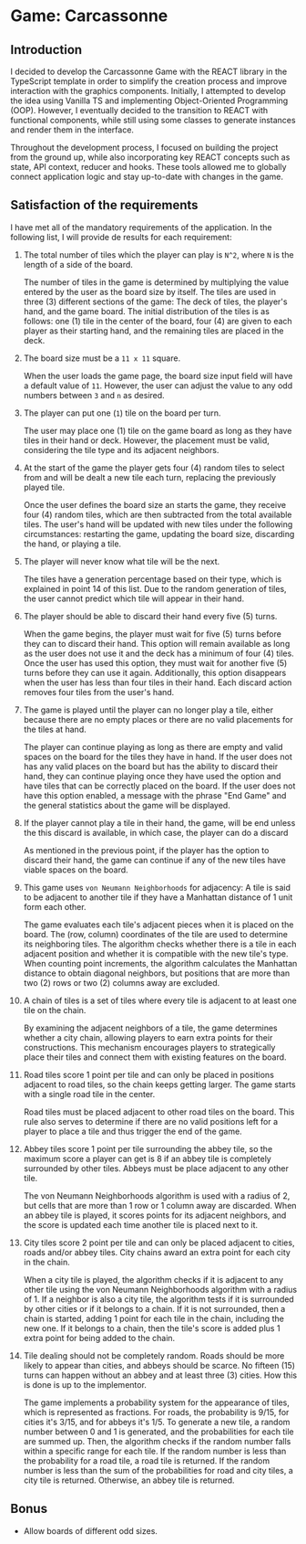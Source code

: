 # Game: Carcassonne

## Introduction

I decided to develop the Carcassonne Game with the REACT library in the TypeScript template in order to simplify the creation process and improve interaction with the graphics components. Initially, I attempted to develop the idea using Vanilla TS and implementing Object-Oriented Programming (OOP). However, I eventually decided to the transition to REACT with functional components, while still using some classes to generate instances and render them in the interface.

Throughout the development process, I focused on building the project from the ground up, while also incorporating key REACT concepts such as state, API context, reducer and hooks. These tools allowed me to globally connect application logic and stay up-to-date with changes in the game.

## Satisfaction of the requirements

I have met all of the mandatory requirements of the application. In the following list, I will provide de results for each requirement:

1. The total number of tiles which the player can play is `N^2`, where `N` is the length of a side of the board.

   The number of tiles in the game is determined by multiplying the value entered by the user as the board size by itself. The tiles are used in three (3) different sections of the game: The deck of tiles, the player's hand, and the game board. The initial distribution of the tiles is as follows: one (1) tile in the center of the board, four (4) are given to each player as their starting hand, and the remaining tiles are placed in the deck.

2. The board size must be a `11 x 11` square.

   When the user loads the game page, the board size input field will have a default value of `11`. However, the user can adjust the value to any odd numbers between `3` and `n` as desired.

3. The player can put one (`1`) tile on the board per turn.

   The user may place one (1) tile on the game board as long as they have tiles in their hand or deck. However, the placement must be valid, considering the tile type and its adjacent neighbors.

4. At the start of the game the player gets four (4) random tiles to select from and will be dealt a new tile each turn, replacing the previously played tile.

   Once the user defines the board size an starts the game, they receive four (4) random tiles, which are then subtracted from the total available tiles. The user's hand will be updated with new tiles under the following circumstances: restarting the game, updating the board size, discarding the hand, or playing a tile.

5. The player will never know what tile will be the next.

   The tiles have a generation percentage based on their type, which is explained in point 14 of this list. Due to the random generation of tiles, the user cannot predict which tile will appear in their hand.

6. The player should be able to discard their hand every five (5) turns.

   When the game begins, the player must wait for five (5) turns before they can to discard their hand. This option will remain available as long as the user does not use it and the deck has a minimum of four (4) tiles. Once the user has used this option, they must wait for another five (5) turns before they can use it again. Additionally, this option disappears when the user has less than four tiles in their hand. Each discard action removes four tiles from the user's hand.

7. The game is played until the player can no longer play a tile, either because there are no empty places or there are no valid placements for the tiles at hand.

   The player can continue playing as long as there are empty and valid spaces on the board for the tiles they have in hand. If the user does not has any valid places on the board but has the ability to discard their hand, they can continue playing once they have used the option and have tiles that can be correctly placed on the board. If the user does not have this option enabled, a message with the phrase "End Game" and the general statistics about the game will be displayed.

8. If the player cannot play a tile in their hand, the game, will be end unless the this discard is available, in which case, the player can do a discard

   As mentioned in the previous point, if the player has the option to discard their hand, the game can continue if any of the new tiles have viable spaces on the board.

9. This game uses `von Neumann Neighborhoods` for adjacency: A tile is said to be adjacent to another tile if they have a Manhattan distance of 1 unit form each other.

   The game evaluates each tile's adjacent pieces when it is placed on the board. The (row, column) coordinates of the tile are used to determine its neighboring tiles. The algorithm checks whether there is a tile in each adjacent position and whether it is compatible with the new tile's type. When counting point increments, the algorithm calculates the Manhattan distance to obtain diagonal neighbors, but positions that are more than two (2) rows or two (2) columns away are excluded.

10. A chain of tiles is a set of tiles where every tile is adjacent to at least one tile on the chain.

    By examining the adjacent neighbors of a tile, the game determines whether a city chain, allowing players to earn extra points for their constructions. This mechanism encourages players to strategically place their tiles and connect them with existing features on the board.

11. Road tiles score 1 point per tile and can only be placed in positions adjacent to road tiles, so the chain keeps getting larger. The game starts with a single road tile in the center.

    Road tiles must be placed adjacent to other road tiles on the board. This rule also serves to determine if there are no valid positions left for a player to place a tile and thus trigger the end of the game.

12. Abbey tiles score 1 point per tile surrounding the abbey tile, so the maximum score a player can get is 8 if an abbey tile is completely surrounded by other tiles. Abbeys must be place adjacent to any other tile.

    The von Neumann Neighborhoods algorithm is used with a radius of 2, but cells that are more than 1 row or 1 column away are discarded. When an abbey tile is played, it scores points for its adjacent neighbors, and the score is updated each time another tile is placed next to it.

13. City tiles score 2 point per tile and can only be placed adjacent to cities, roads and/or abbey tiles. City chains award an extra point for each city in the chain.

    When a city tile is played, the algorithm checks if it is adjacent to any other tile using the von Neumann Neighborhoods algorithm with a radius of 1. If a neighbor is also a city tile, the algorithm tests if it is surrounded by other cities or if it belongs to a chain. If it is not surrounded, then a chain is started, adding 1 point for each tile in the chain, including the new one. If it belongs to a chain, then the tile's score is added plus 1 extra point for being added to the chain.

14. Tile dealing should not be completely random. Roads should be more likely to appear than cities, and abbeys should be scarce. No fifteen (15) turns can happen without an abbey and at least three (3) cities. How this is done is up to the implementor.

    The game implements a probability system for the appearance of tiles, which is represented as fractions. For roads, the probability is 9/15, for cities it's 3/15, and for abbeys it's 1/5. To generate a new tile, a random number between 0 and 1 is generated, and the probabilities for each tile are summed up. Then, the algorithm checks if the random number falls within a specific range for each tile. If the random number is less than the probability for a road tile, a road tile is returned. If the random number is less than the sum of the probabilities for road and city tiles, a city tile is returned. Otherwise, an abbey tile is returned.

## Bonus

- Allow boards of different odd sizes.
